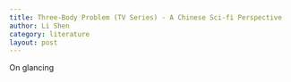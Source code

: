 ```yaml
---
title: Three-Body Problem (TV Series) - A Chinese Sci-fi Perspective
author: Li Shen
category: literature
layout: post
---
```


On glancing 